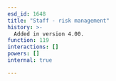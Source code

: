```yaml
---
esd_id: 1648
title: "Staff - risk management"
history: >-
  Added in version 4.00.
function: 119
interactions: []
powers: []
internal: true

---
```




